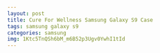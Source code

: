 ```yaml
---
layout: post
title: Cure For Wellness Samsung Galaxy S9 Case
tags: samsung galaxy s9
categories: samsung
img: 1Ktc5TnQSh6bM_m6B52p3Ugv0YwhI1tId
---
```

